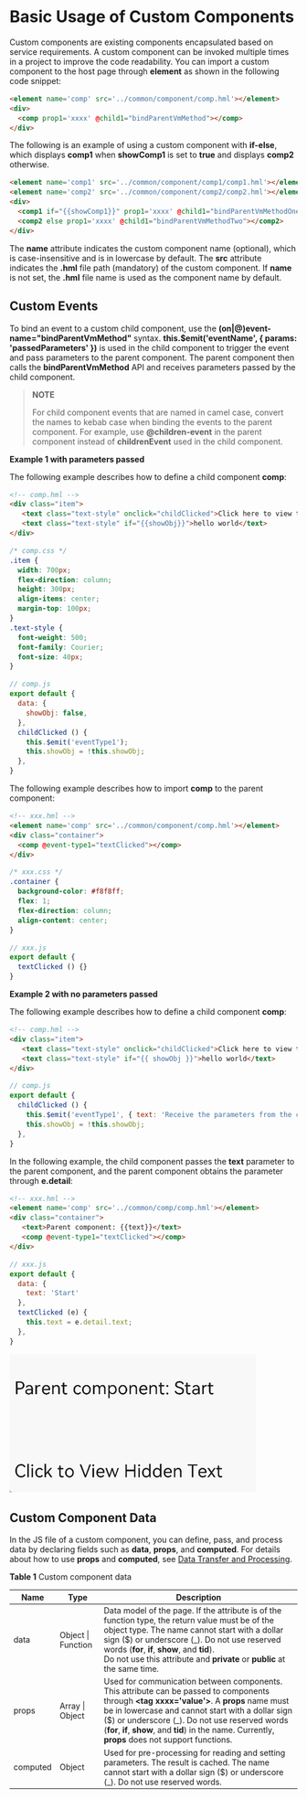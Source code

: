 # Basic Usage of Custom Components

Custom components are existing components encapsulated based on service requirements. A custom component can be invoked multiple times in a project to improve the code readability. You can import a custom component to the host page through **element** as shown in the following code snippet:

```html
<element name='comp' src='../common/component/comp.hml'></element>
<div>
  <comp prop1='xxxx' @child1="bindParentVmMethod"></comp>
</div>
```

The following is an example of using a custom component with **if-else**, which displays **comp1** when **showComp1** is set to **true** and displays **comp2** otherwise.

```html
<element name='comp1' src='../common/component/comp1/comp1.hml'></element>
<element name='comp2' src='../common/component/comp2/comp2.hml'></element>
<div>
  <comp1 if="{{showComp1}}" prop1='xxxx' @child1="bindParentVmMethodOne"></comp1>
  <comp2 else prop1='xxxx' @child1="bindParentVmMethodTwo"></comp2>
</div>
```

The **name** attribute indicates the custom component name (optional), which is case-insensitive and is in lowercase by default. The **src** attribute indicates the **.hml** file path (mandatory) of the custom component. If **name** is not set, the **.hml** file name is used as the component name by default.


## Custom Events

To bind an event to a custom child component, use the **(on|@)event-name="bindParentVmMethod"** syntax. **this.$emit('eventName', { params: 'passedParameters' })** is used in the child component to trigger the event and pass parameters to the parent component. The parent component then calls the **bindParentVmMethod** API and receives parameters passed by the child component.

>  **NOTE**
>
>  For child component events that are named in camel case, convert the names to kebab case when binding the events to the parent component. For example, use **\@children-event** in the parent component instead of **childrenEvent** used in the child component.

**Example 1 with parameters passed**

The following example describes how to define a child component **comp**:

```html
<!-- comp.hml -->
<div class="item">  
   <text class="text-style" onclick="childClicked">Click here to view the hidden text.</text> 
   <text class="text-style" if="{{showObj}}">hello world</text> 
</div>
```

```css
/* comp.css */
.item {  
  width: 700px;   
  flex-direction: column;   
  height: 300px;   
  align-items: center;   
  margin-top: 100px;  
} 
.text-style { 
  font-weight: 500; 
  font-family: Courier; 
  font-size: 40px;
}
```

```js
// comp.js
export default { 
  data: {  
    showObj: false,  
  },  
  childClicked () {  
    this.$emit('eventType1'); 
    this.showObj = !this.showObj;  
  },  
}
```

The following example describes how to import **comp** to the parent component:

```html
<!-- xxx.hml --> 
<element name='comp' src='../common/component/comp.hml'></element>  
<div class="container">  
  <comp @event-type1="textClicked"></comp>  
</div>
```

```css
/* xxx.css */
.container {  
  background-color: #f8f8ff;  
  flex: 1;  
  flex-direction: column;  
  align-content: center; 
} 
```

```js
// xxx.js
export default {    
  textClicked () {} 
}
```

**Example 2 with no parameters passed**

The following example describes how to define a child component **comp**:

```html
<!-- comp.hml -->
<div class="item">  
   <text class="text-style" onclick="childClicked">Click here to view the hidden text.</text> 
   <text class="text-style" if="{{ showObj }}">hello world</text> 
</div>
```

```js
// comp.js
export default { 
  childClicked () {
    this.$emit('eventType1', { text: 'Receive the parameters from the child component.' });
    this.showObj = !this.showObj;
  },
}
```

In the following example, the child component passes the **text** parameter to the parent component, and the parent component obtains the parameter through **e.detail**:

```html
<!-- xxx.hml -->
<element name='comp' src='../common/comp/comp.hml'></element>
<div class="container">  
   <text>Parent component: {{text}}</text> 
   <comp @event-type1="textClicked"></comp>  
</div>
```

```js
// xxx.js
export default { 
  data: {
    text: 'Start'
  },
  textClicked (e) {
    this.text = e.detail.text;
  },
}
```

![EventParameters](figures/EventParameters.gif)


## Custom Component Data


In the JS file of a custom component, you can define, pass, and process data by declaring fields such as **data**, **props**, and **computed**. For details about how to use **props** and **computed**, see [Data Transfer and Processing](js-components-custom-props.md).

**Table 1** Custom component data

| Name     | Type           | Description                                    |
| -------- | --------------- | ---------------------------------------- |
| data     | Object \| Function | Data model of the page. If the attribute is of the function type, the return value must be of the object type. The name cannot start with a dollar sign ($) or underscore (\_). Do not use reserved words (**for**, **if**, **show**, and **tid**).<br>Do not use this attribute and **private** or **public** at the same time.|
| props    | Array \| Object    | Used for communication between components. This attribute can be passed to components through **\<tag xxxx='value'>**. A **props** name must be in lowercase and cannot start with a dollar sign ($) or underscore (_). Do not use reserved words (**for**, **if**, **show**, and **tid**) in the name. Currently, **props** does not support functions.|
| computed | Object          | Used for pre-processing for reading and setting parameters. The result is cached. The name cannot start with a dollar sign ($) or underscore (\_). Do not use reserved words.|
